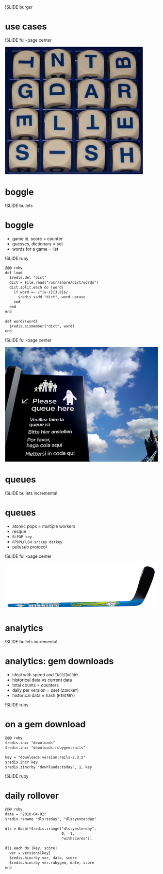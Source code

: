 !SLIDE burger

# use cases

!SLIDE full-page center

![](boggle.jpg)

# boggle

!SLIDE bullets

# boggle

* game id, score = counter
* guesses, dictionary = set
* words for a game = list

!SLIDE ruby

    @@@ ruby
    def load
      $redis.del "dict"
      dict = File.read("/usr/share/dict/words")
      dict.split.each do |word|
        if word =~ /^[a-z]{3,8}$/
          $redis.sadd "dict", word.upcase
        end
      end
    end

    def word?(word)
      $redis.sismember("dict", word)
    end

!SLIDE full-page center

![](queue.jpg)

# queues

!SLIDE bullets incremental

# queues

* atomic pops = multiple workers
* resque
* `BLPOP key`
* `RPOPLPUSH srckey dstkey`
* pub/sub protocol

!SLIDE full-page center

![](hockey.jpg)
# analytics

!SLIDE bullets incremental

# analytics: gem downloads

* ideal with speed and `INCR`/`INCRBY`
* historical data vs current data
* total counts = counters
* daily per version = zset (`ZINCRBY`)
* historical data = hash (`HINCRBY`)

!SLIDE ruby

# on a gem download

    @@@ ruby
    $redis.incr "downloads"
    $redis.incr "downloads:rubygem:rails"

    key = "downloads:version:rails-2.3.5"
    $redis.incr key
    $redis.zincrby "downloads:today", 1, key

!SLIDE ruby

# daily rollover

    @@@ ruby
    date = "2010-04-02"
    $redis.rename "dls:today", "dls:yesterday"

    dls = Hash[*$redis.zrange("dls:yesterday",
                              0, -1,
                              "withscores")]

    dls.each do |key, score|
      ver = versions[key]
      $redis.hincrby ver, date, score
      $redis.hincrby ver.rubygem, date, score
    end
